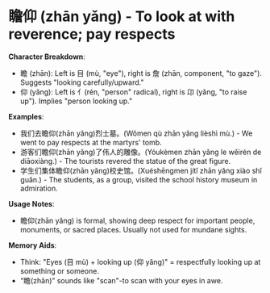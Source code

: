 # **瞻仰 (zhān yǎng) - To look at with reverence; pay respects**

**Character Breakdown**:  
- 瞻 (zhān): Left is 目 (mù, "eye"), right is 詹 (zhān, component, "to gaze"). Suggests "looking carefully/upward."  
- 仰 (yǎng): Left is 亻(rén, "person" radical), right is 卬 (yǎng, "to raise up"). Implies "person looking up."

**Examples**:  
- 我们去瞻仰(zhān yǎng)烈士墓。(Wǒmen qù zhān yǎng lièshì mù.) - We went to pay respects at the martyrs' tomb.  
- 游客们瞻仰(zhān yǎng)了伟人的雕像。(Yóukèmen zhān yǎng le wěirén de diāoxiàng.) - The tourists revered the statue of the great figure.  
- 学生们集体瞻仰(zhān yǎng)校史馆。(Xuéshēngmen jítǐ zhān yǎng xiào shǐ guǎn.) - The students, as a group, visited the school history museum in admiration.

**Usage Notes**:  
- 瞻仰(zhān yǎng) is formal, showing deep respect for important people, monuments, or sacred places. Usually not used for mundane sights.

**Memory Aids**:  
- Think: "Eyes (目 mù) + looking up (仰 yǎng)" = respectfully looking up at something or someone.  
- “瞻(zhān)” sounds like "scan"-to scan with your eyes in awe.